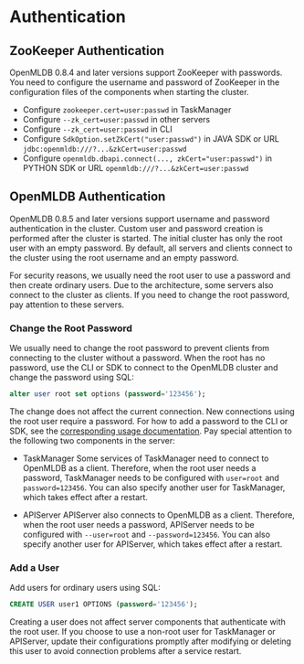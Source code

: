 # Authentication

## ZooKeeper Authentication

OpenMLDB 0.8.4 and later versions support ZooKeeper with passwords. You need to configure the username and password of ZooKeeper in the configuration files of the components when starting the cluster.

- Configure `zookeeper.cert=user:passwd` in TaskManager
- Configure `--zk_cert=user:passwd` in other servers
- Configure `--zk_cert=user:passwd` in CLI
- Configure `SdkOption.setZkCert("user:passwd")` in JAVA SDK or URL `jdbc:openmldb:///?...&zkCert=user:passwd`
- Configure `openmldb.dbapi.connect(..., zkCert="user:passwd")` in PYTHON SDK or URL `openmldb:///?...&zkCert=user:passwd`

## OpenMLDB Authentication

OpenMLDB 0.8.5 and later versions support username and password authentication in the cluster. Custom user and password creation is performed after the cluster is started. The initial cluster has only the root user with an empty password. By default, all servers and clients connect to the cluster using the root username and an empty password.

For security reasons, we usually need the root user to use a password and then create ordinary users. Due to the architecture, some servers also connect to the cluster as clients. If you need to change the root password, pay attention to these servers.

### Change the Root Password

We usually need to change the root password to prevent clients from connecting to the cluster without a password. When the root has no password, use the CLI or SDK to connect to the OpenMLDB cluster and change the password using SQL:
```sql
alter user root set options (password='123456');
```
The change does not affect the current connection. New connections using the root user require a password. For how to add a password to the CLI or SDK, see the [corresponding usage documentation](../quickstart/). Pay special attention to the following two components in the server:

- TaskManager
Some services of TaskManager need to connect to OpenMLDB as a client. Therefore, when the root user needs a password, TaskManager needs to be configured with `user=root` and `password=123456`. You can also specify another user for TaskManager, which takes effect after a restart.

- APIServer
APIServer also connects to OpenMLDB as a client. Therefore, when the root user needs a password, APIServer needs to be configured with `--user=root` and `--password=123456`. You can also specify another user for APIServer, which takes effect after a restart.

### Add a User

Add users for ordinary users using SQL:
```sql
CREATE USER user1 OPTIONS (password='123456');
```

Creating a user does not affect server components that authenticate with the root user. If you choose to use a non-root user for TaskManager or APIServer, update their configurations promptly after modifying or deleting this user to avoid connection problems after a service restart.
